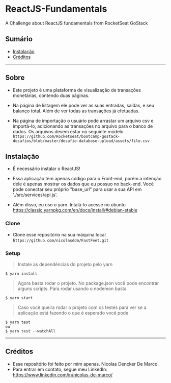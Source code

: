 # ReactJS-Fundamentals
A Challenge about ReactJS fundamentals from RocketSeat GoStack

## Sumário 

- [Instalação](#instalação)
- [Créditos](#créditos)

---

## Sobre
 - Este projeto é uma plataforma de visualização de transações monetárias, contendo duas páginas.
 
 - Na página de listagem ele pode ver as suas entradas, saídas, e seu balanço total. Além de ver todas as transações já efetuadas.
 
 - Na página de importação o usuário pode arrastar um arquivo csv e importá-lo, adicionando as transações no arquivo para o banco de dados. Os arquivos devem estar no seguinte modelo `https://github.com/Rocketseat/bootcamp-gostack-desafios/blob/master/desafio-database-upload/assets/file.csv`
  

## Instalação

- É necessário instalar o ReactJS!

- Essa aplicação tem apenas código para o Front-end, porém a intenção dele é apenas mostrar os dados que eu possuo no back-end. Você pode conectar seu próprio "base_url" para usar a sua API em './src/services/api.js'.

- Além disso, eu uso o yarn. Intalá-lo acesse no ubuntu https://classic.yarnpkg.com/en/docs/install/#debian-stable

### Clone

- Clone esse repositório na sua máquina local `https://github.com/nicolasddm/FastFeet.git`

### Setup

> Instale as dependências do projeto pelo yarn

```shell
$ yarn install
```

> Agora basta rodar o projeto. No package.json você pode encontrar alguns scripts. Para rodar usando o nodemon basta

```shell
$ yarn start
```

> Caso você queira rodar o projeto com os testes para ver se a aplicação está fazendo o que é esperado você pode

```shell
$ yarn test
ou
$ yarn test --watchAll
```
---

## Créditos
 - Esse repositório foi feito por mim apenas. Nicolas Dencker De Marco.
 - Para entrar em contato, segue meu LinkedIn: https://www.linkedin.com/in/nicolas-de-marco/
